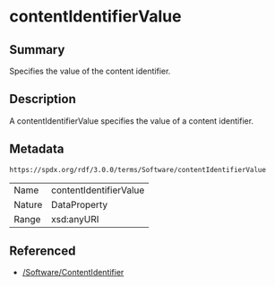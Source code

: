 <!-- Automatically generated by spec-parser v2.3.0 on 2024-07-16T15:00:52.540788+00:00 -->
<!-- SPDX-License-Identifier: Community-Spec-1.0 -->

# contentIdentifierValue

## Summary

Specifies the value of the content identifier.


## Description

A contentIdentifierValue specifies the value of a content identifier.


## Metadata

`https://spdx.org/rdf/3.0.0/terms/Software/contentIdentifierValue`


| | |
|---|---|
| Name | contentIdentifierValue |
| Nature | DataProperty |
| Range | xsd:anyURI |




## Referenced

- [/Software/ContentIdentifier](../../Software/Classes/ContentIdentifier.md)

